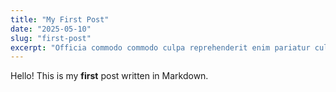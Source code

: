 ```yaml
---
title: "My First Post"
date: "2025-05-10"
slug: "first-post"
excerpt: "Officia commodo commodo culpa reprehenderit enim pariatur culpa adipisicing labore officia culpa officia fugiat cillum. Laborum velit."
---
```


Hello! This is my **first** post written in Markdown.
